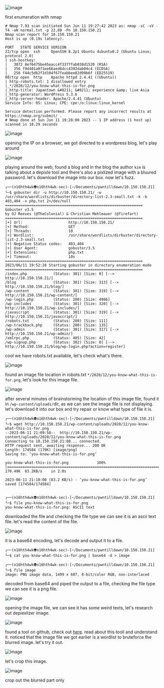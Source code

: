 ![image](https://github.com/n16hth4wk07/n16hth4wk07.github.io/assets/87468669/f6767867-a838-4b83-ae53-f44b4804638b)

first enumeration with nmap 

```
# Nmap 7.93 scan initiated Sun Jun 11 19:27:42 2023 as: nmap -sC -sV -T4 -oN normal.txt -p 22,80 -Pn 10.150.150.21
Nmap scan report for 10.150.150.21
Host is up (0.19s latency).

PORT   STATE SERVICE VERSION
22/tcp open  ssh     OpenSSH 8.2p1 Ubuntu 4ubuntu0.2 (Ubuntu Linux; protocol 2.0)
| ssh-hostkey: 
|   3072 8e76475be45eacc4f3377fab038d1520 (RSA)
|   256 f9d401a071ee66aed6dcc4392dab04c4 (ECDSA)
|_  256 f44c5d62f1d104f67feabbee82d99b6f (ED25519)
80/tcp open  http    Apache httpd 2.4.41 ((Ubuntu))
| http-robots.txt: 1 disallowed entry 
|_*/2020/12/you-know-what-this-is-for.png
|_http-title: Japantown &#8211; &#8211; experience &amp; live Asia
|_http-generator: WordPress 5.3.6
|_http-server-header: Apache/2.4.41 (Ubuntu)
Service Info: OS: Linux; CPE: cpe:/o:linux:linux_kernel

Service detection performed. Please report any incorrect results at https://nmap.org/submit/ .
# Nmap done at Sun Jun 11 19:28:00 2023 -- 1 IP address (1 host up) scanned in 18.29 seconds
```

![image](https://github.com/n16hth4wk07/n16hth4wk07.github.io/assets/87468669/0f98fc73-7321-4d59-bf54-676a424b875c)

opening the IP on a browser, we got directed to a wordpress blog, let's play around 

![image](https://github.com/n16hth4wk07/n16hth4wk07.github.io/assets/87468669/4a8ed290-6c71-4265-8579-d8214826acb6)

playing around the web, found a blog and in the blog the author `kim` is talking about a depixle tool and there's also a pixlized image with a bluured password. let's download the image into our box. now let's fuzz.

```
┌──(n16hth4wk👽n16hth4wk-sec)-[~/Documents/pwntilldawn/10.150.150.21]
└─$ gobuster dir -u http://10.150.150.21/ -w /usr/share/wordlists/dirbuster/directory-list-2.3-small.txt -k -b 403,404 -x php,txt 2>/dev/null
===============================================================
Gobuster v3.5
by OJ Reeves (@TheColonial) & Christian Mehlmauer (@firefart)
===============================================================
[+] Url:                     http://10.150.150.21/
[+] Method:                  GET
[+] Threads:                 10
[+] Wordlist:                /usr/share/wordlists/dirbuster/directory-list-2.3-small.txt
[+] Negative Status codes:   403,404
[+] User Agent:              gobuster/3.5
[+] Extensions:              php,txt
[+] Timeout:                 10s
===============================================================
2023/06/11 19:52:28 Starting gobuster in directory enumeration mode
===============================================================
/index.php            (Status: 301) [Size: 0] [--> http://10.150.150.21/]
/blog                 (Status: 301) [Size: 313] [--> http://10.150.150.21/blog/]
/wp-content           (Status: 301) [Size: 319] [--> http://10.150.150.21/wp-content/]
/wp-login.php         (Status: 200) [Size: 4986]
/wp-includes          (Status: 301) [Size: 320] [--> http://10.150.150.21/wp-includes/]
/javascript           (Status: 301) [Size: 319] [--> http://10.150.150.21/javascript/]
/robots.txt           (Status: 200) [Size: 111]
/wp-trackback.php     (Status: 200) [Size: 135]
/wp-admin             (Status: 301) [Size: 317] [--> http://10.150.150.21/wp-admin/]
/xmlrpc.php           (Status: 405) [Size: 42]
/wp-signup.php        (Status: 302) [Size: 0] [--> http://10.150.150.21/blog/wp-login.php?action=register]
```
cool we have robots.txt available, let's check what's there.

![image](https://github.com/n16hth4wk07/n16hth4wk07.github.io/assets/87468669/d0bc868a-c784-45ae-8758-8b76d1a7a89c)

found an image file location in robots.txt `*/2020/12/you-know-what-this-is-for.png`, let's look for this image file. 

![image](https://github.com/n16hth4wk07/n16hth4wk07.github.io/assets/87468669/681db2c8-3f83-472e-beb0-c3b21206dd67)

after several minutes of brainstorming the location of this image file, found it in `/wp-content/uploads/`dir, as we can see the image file is not displaying. let's download it into our box and try repair or know what type of file it is.

```
┌──(n16hth4wk👽n16hth4wk-sec)-[~/Documents/pwntilldawn/10.150.150.21]
└─$ wget http://10.150.150.21/wp-content/uploads/2020/12/you-know-what-this-is-for.png
--2023-06-11 21:09:58--  http://10.150.150.21/wp-content/uploads/2020/12/you-know-what-this-is-for.png
Connecting to 10.150.150.21:80... connected.
HTTP request sent, awaiting response... 200 OK
Length: 174584 (170K) [image/png]
Saving to: ‘you-know-what-this-is-for.png’

you-know-what-this-is-for.png             100%[====================================================================================>] 170.49K  83.2KB/s    in 2.0s    

2023-06-11 21:10:00 (83.2 KB/s) - ‘you-know-what-this-is-for.png’ saved [174584/174584]

                                                                                                                                                                       
┌──(n16hth4wk👽n16hth4wk-sec)-[~/Documents/pwntilldawn/10.150.150.21]
└─$ file you-know-what-this-is-for.png                                                                                                                   
you-know-what-this-is-for.png: ASCII text
```
downloaded the file and checking the file type we can see it is an ascii text file. let's read the content of the file.

![image](https://github.com/n16hth4wk07/n16hth4wk07.github.io/assets/87468669/929a6664-4da6-47ed-9226-60db5abf9723)

it is a base64 encoding, let's decode and output it to a file.

```
┌──(n16hth4wk👽n16hth4wk-sec)-[~/Documents/pwntilldawn/10.150.150.21]
└─$ cat you-know-what-this-is-for.png | base64 -d > image
                                                                                                                                                                       
┌──(n16hth4wk👽n16hth4wk-sec)-[~/Documents/pwntilldawn/10.150.150.21]
└─$ file image 
image: PNG image data, 1499 x 607, 8-bit/color RGB, non-interlaced
```
decoded from base64 and piped the output to a file, checking the file type we can see it is a png file. 

![image](https://github.com/n16hth4wk07/n16hth4wk07.github.io/assets/87468669/d47bd8ca-3ea6-4b29-b743-a5b30e97c817)

opening the image file, we can see it has some weird texts, let's research out depiexlizer image.

![image](https://github.com/n16hth4wk07/n16hth4wk07.github.io/assets/87468669/d4900023-9474-4d6d-ad9e-04e0b84e637f)

found a tool on github, check out [here](https://github.com/beurtschipper/Depix). read about this tooll and understand it. noticed that the image file we got earlier is a wordlist to bruteforce the blurred image. let's try it out.

![image](https://github.com/n16hth4wk07/n16hth4wk07.github.io/assets/87468669/3422ae06-ca7b-4c83-b0af-39a501c3dfdb)

let's crop this image.

![image](https://github.com/n16hth4wk07/n16hth4wk07.github.io/assets/87468669/bf98d2c6-60c9-44d1-97de-53d24213659f)

crop out the blurred part only


